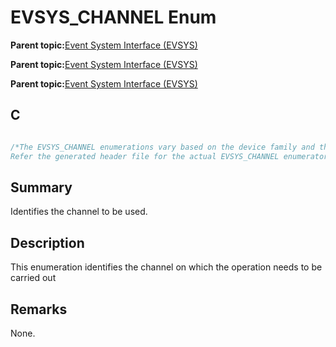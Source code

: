 # EVSYS\_CHANNEL Enum

**Parent topic:**[Event System Interface \(EVSYS\)](GUID-4123115C-42A7-4EC0-B2DC-4C84BF4B725D.md)

**Parent topic:**[Event System Interface \(EVSYS\)](GUID-7759454F-C614-4AB7-960B-73C072313AB0.md)

**Parent topic:**[Event System Interface \(EVSYS\)](GUID-D902E0B9-6742-44C0-B7DE-F71201692AAA.md)

## C

```c

/*The EVSYS_CHANNEL enumerations vary based on the device family and the number of EVSYS channels enabled in MHC. 
Refer the generated header file for the actual EVSYS_CHANNEL enumerator constants.*/

```

## Summary

Identifies the channel to be used.

## Description

This enumeration identifies the channel on which the operation needs to be carried out

## Remarks

None.

